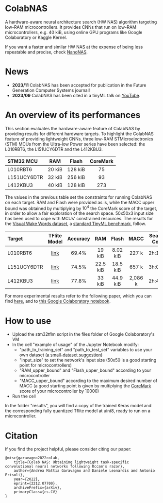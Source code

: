 # ColabNAS
A hardware-aware neural architecture search (HW NAS) algorithm targeting low-RAM microcontrollers. It provides CNNs that run on low-RAM microcontrollers, e.g. 40 kiB, using online GPU programs like Google Colaboratory or Kaggle Kernel.

If you want a faster and similar HW NAS at the expense of being less repeatable and precise, check [NanoNAS](https://github.com/AndreaMattiaGaravagno/NanoNAS).

# News
* **2023/11** ColabNAS has been accepted for publication in the Future Generation Computer Systems journal!
* **2023/09** ColabNAS has been cited in a tinyML talk on [YouTube](https://www.youtube.com/watch?v=syY4mwSeC6Q).

# An overview of its performances
This section evaluates the hardware-aware feature of ColabNAS by providing results for different hardware targets. To highlight the ColabNAS feature of providing lightweight CNNs, three low-RAM STMicroelectronics (STM) MCUs from the Ultra-low Power series have been selected: the L010RBT6, the L151UCY6DTR and the L412KBU3.

| STM32 MCU   | RAM    | Flash   | CoreMark |
| :---        | :---:  | :---:   | :---:    |
| L010RBT6    | 20 kiB | 128 kiB | 75       | 
| L151UCY6DTR | 32 kiB | 256 kiB | 93       |
| L412KBU3    | 40 kiB | 128 kiB | 273      |

The values in the previous table set the constraints for running ColabNAS on each target. RAM and Flash were provided as is, while the MACC upper bound was obtained by multiplying by $10^{4}$ the CoreMark score of the target, in order to allow a fair exploration of the search space. 50x50x3 input size has been used to cope with MCUs' constrained resources. The results for the [Visual Wake Words dataset](https://arxiv.org/abs/1906.05721), a [standard TinyML benchmark](https://arxiv.org/abs/2003.04821), follow.

| Target      | TFlite Model | Accuracy | RAM      | Flash    | MACC    | Search Cost |
| :---        | :---:        | :---:    | :---:    | :---:    | :---:   | :---:       |
| L010RBT6    | [link](https://drive.google.com/file/d/103XvW4AlDvXwXaIPEtcK3RtAjTlY7Qif/view?usp=drive_link) | 69.4%    | 19 kiB   | 8.02 kiB | 227 k   | 2h:11m      | 
| L151UCY6DTR | [link](https://drive.google.com/file/d/1-iR347s0TgHGNbCbt3UQBXZ9aulN0st0/view?usp=drive_link) | 74.5%    | 22.5 kiB | 18.5 kiB | 657 k   | 3h:04m      |
| L412KBU3    | [link](https://drive.google.com/file/d/10f_9eumbIQwTHg0HQJBNdkfezcvpU15y/view?usp=drive_link) | 77.8%    | 33 kiB   | 44.9 kiB | 2,086 k | 2h:47m      |

For more experimental results refer to the following paper, which you can find [here](https://arxiv.org/abs/2212.07700), and to [this Google Colaboratory notebook](https://colab.research.google.com/drive/1VeTPJxo_klFdav727n-YXkjOQUcjTj9w?usp=drive_link). 

# How to use

* Upload the stm32tflm script in the files folder of Google Colaboratory's VM
* In the cell "example of usage" of the Jupyter Notebook modify: 
  * "path_to_training_set" and "path_to_test_set" variables to use your own dataset ([a small-dataset suggestion](https://www.kaggle.com/datasets/hasnainjaved/melanoma-skin-cancer-dataset-of-10000-images?resource=download))
  * "input_size" to set the network's input size (50x50 is a good starting point for microcontrollers)
  * "RAM_upper_bound" and "Flash_upper_bound" according to your microcontroller
  * "MACC_upper_bound" according to the maximum desired number of MACC (a good starting point is given by multiplying the [CoreMark](https://www.eembc.org/coremark/) score of your microcontroller by 10000)
* Run the cell

In the folder "results", you will find a copy of the trained Keras model and the corresponding fully quantized Tflite model at uint8, ready to run on a microcontroller.

# Citation
If you find the project helpful, please consider citing our paper:

    @misc{garavagno2022colab,
        title={Colab NAS: Obtaining lightweight task-specific convolutional neural networks following Occam's razor}, 
        author={Andrea Mattia Garavagno and Daniele Leonardis and Antonio Frisoli},
        year={2022},
        eprint={2212.07700},
        archivePrefix={arXiv},
        primaryClass={cs.CV}
    }

